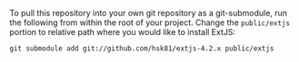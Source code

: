 To pull this repository into your own git repository as a git-submodule, run the following from within the root of your project. Change the `public/extjs` portion to relative path where you would like to install ExtJS:

```
git submodule add git://github.com/hsk81/extjs-4.2.x public/extjs
```

